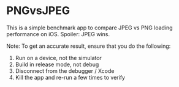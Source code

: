 PNGvsJPEG
=========

This is a simple benchmark app to compare JPEG vs PNG loading performance on iOS. Spoiler: JPEG wins.

Note: To get an accurate result, ensure that you do the following:

1) Run on a device, not the simulator
2) Build in release mode, not debug
3) Disconnect from the debugger / Xcode
4) Kill the app and re-run a few times to verify